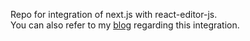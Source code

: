 Repo for integration of next.js with react-editor-js.  
You can also refer to my [blog](https://www.shucoll.com/blog/create-a-blogging-application-with-nextjs-and-editorjs) regarding this integration.